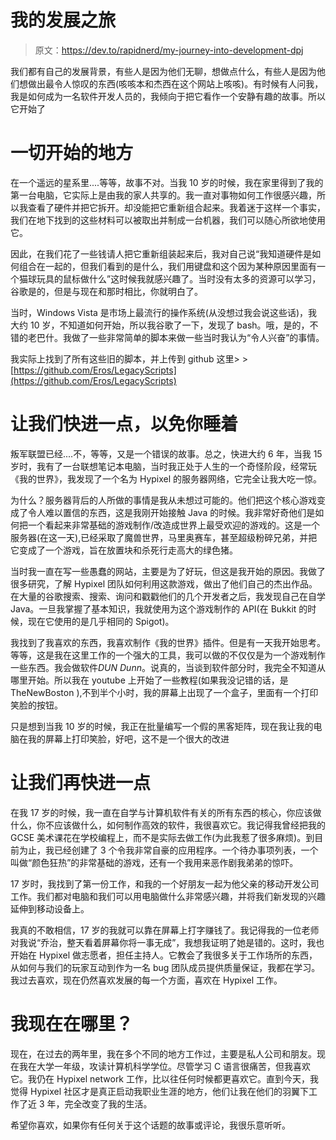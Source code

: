 # 我的发展之旅

> 原文：<https://dev.to/rapidnerd/my-journey-into-development-dpj>

我们都有自己的发展背景，有些人是因为他们无聊，想做点什么，有些人是因为他们想做出最令人惊叹的东西(咳咳本和杰西在这个网站上咳咳)。有时候有人问我，我是如何成为一名软件开发人员的，我倾向于把它看作一个安静有趣的故事。所以它开始了

# 一切开始的地方

在一个遥远的星系里....等等，故事不对。当我 10 岁的时候，我在家里得到了我的第一台电脑，它实际上是由我的家人共享的。我一直对事物如何工作很感兴趣，所以我查看了硬件并把它拆开。却没能把它重新组合起来。我着迷于这样一个事实，我们在地下找到的这些材料可以被取出并制成一台机器，我们可以随心所欲地使用它。

因此，在我们花了一些钱请人把它重新组装起来后，我对自己说“我知道硬件是如何组合在一起的，但我们看到的是什么，我们用键盘和这个因为某种原因里面有一个猫球玩具的鼠标做什么”这时候我就感兴趣了。当时没有太多的资源可以学习，谷歌是的，但是与现在和那时相比，你就明白了。

当时，Windows Vista 是市场上最流行的操作系统(从没想过我会说这些话)，我大约 10 岁，不知道如何开始，所以我谷歌了一下，发现了 bash。哦，是的，不错的老巴什。我做了一些非常简单的脚本来做一些当时我认为“令人兴奋”的事情。

我实际上找到了所有这些旧的脚本，并上传到 github 这里> >[https://github.com/Eros/LegacyScripts](https://github.com/Eros/LegacyScripts)

# 让我们快进一点，以免你睡着

叛军联盟已经....不，等等，又是一个错误的故事。总之，快进大约 6 年，当我 15 岁时，我有了一台联想笔记本电脑，当时我正处于人生的一个奇怪阶段，经常玩《我的世界》，我发现了一个名为 Hypixel 的服务器网络，它完全让我大吃一惊。

为什么？服务器背后的人所做的事情是我从未想过可能的。他们把这个核心游戏变成了令人难以置信的东西，这是我刚开始接触 Java 的时候。我非常好奇他们是如何把一个看起来非常基础的游戏制作/改造成世界上最受欢迎的游戏的。这是一个服务器(在这一天),已经采取了魔兽世界，马里奥赛车，甚至超级粉碎兄弟，并把它变成了一个游戏，旨在放置块和杀死行走高大的绿色猪。

当时我一直在写一些愚蠢的网站，主要是为了好玩，但这是我开始的原因。我做了很多研究，了解 Hypixel 团队如何利用这款游戏，做出了他们自己的杰出作品。在大量的谷歌搜索、搜索、询问和戳戳他们的几个开发者之后，我发现自己在自学 Java。一旦我掌握了基本知识，我就使用为这个游戏制作的 API(在 Bukkit 的时候，现在它使用的是几乎相同的 Spigot)。

我找到了我喜欢的东西，我喜欢制作《我的世界》插件。但是有一天我开始思考。等等，这是我在这里工作的一个强大的工具，我可以做的不仅仅是为一个游戏制作一些东西。我会做软件*DUN Dunn*。说真的，当谈到软件部分时，我完全不知道从哪里开始。所以我在 youtube 上开始了一些教程(如果我没记错的话，是 TheNewBoston ),不到半个小时，我的屏幕上出现了一个盒子，里面有一个打印笑脸的按钮。

只是想到当我 10 岁的时候，我正在批量编写一个假的黑客矩阵，现在我让我的电脑在我的屏幕上打印笑脸，好吧，这不是一个很大的改进

# 让我们再快进一点

在我 17 岁的时候，我一直在自学与计算机软件有关的所有东西的核心，你应该做什么，你不应该做什么，如何制作高效的软件，我很喜欢它。我记得我曾经把我的 GCSE 美术课花在学校编程上，而不是实际去做工作(为此我惹了很多麻烦)。到目前为止，我已经创建了 3 个令我非常自豪的应用程序。一个待办事项列表，一个叫做“颜色狂热”的非常基础的游戏，还有一个我用来恶作剧我弟弟的惊吓。

17 岁时，我找到了第一份工作，和我的一个好朋友一起为他父亲的移动开发公司工作。我们都对电脑和我们可以用电脑做什么非常感兴趣，并将我们新发现的兴趣延伸到移动设备上。

我真的不敢相信，17 岁的我就可以靠在屏幕上打字赚钱了。我记得我的一位老师对我说“乔治，整天看着屏幕你将一事无成”，我想我证明了她是错的。这时，我也开始在 Hypixel 做志愿者，担任主持人。它教会了我很多关于工作场所的东西，从如何与我们的玩家互动到作为一名 bug 团队成员提供质量保证，我都在学习。我过去喜欢，现在仍然喜欢发展的每一个方面，喜欢在 Hypixel 工作。

# 我现在在哪里？

现在，在过去的两年里，我在多个不同的地方工作过，主要是私人公司和朋友。现在我在大学一年级，攻读计算机科学学位。尽管学习 C 语言很痛苦，但我喜欢它。我仍在 Hypixel network 工作，比以往任何时候都更喜欢它。直到今天，我觉得 Hypixel 社区才是真正启动我职业生涯的地方，他们让我在他们的羽翼下工作了近 3 年，完全改变了我的生活。

希望你喜欢，如果你有任何关于这个话题的故事或评论，我很乐意听听。